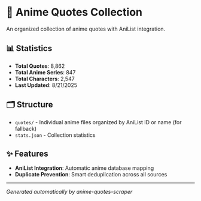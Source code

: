 # 🎌 Anime Quotes Collection

An organized collection of anime quotes with AniList integration.

## 📊 Statistics

- **Total Quotes**: 8,862
- **Total Anime Series**: 847
- **Total Characters**: 2,547
- **Last Updated**: 8/21/2025

## 🗂️ Structure

- `quotes/` - Individual anime files organized by AniList ID or name  (for fallback)
- `stats.json` - Collection statistics

## ✨ Features

- **AniList Integration**: Automatic anime database mapping
- **Duplicate Prevention**: Smart deduplication across all sources

---
*Generated automatically by anime-quotes-scraper*
